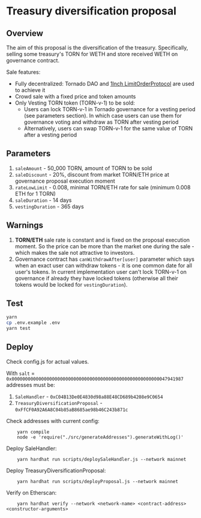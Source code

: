 # Treasury diversification proposal

## Overview

The aim of this proposal is the diversification of the treasury. Specifically, selling some treasury's TORN for WETH and store received WETH on governance contract.

Sale features:

- Fully decentralized: Tornado DAO and [1Inch LimitOrderProtocol](https://docs.1inch.io/docs/limit-order-protocol/introduction) are used to achieve it
- Crowd sale with a fixed price and token amounts
- Only Vesting TORN token (TORN-v-1) to be sold:
  - Users can lock TORN-v-1 in Tornado governance for a vesting period (see parameters section). In which case users can use them for governance voting and withdraw as TORN after vesting period
  - Alternatively, users can swap TORN-v-1 for the same value of TORN after a vesting period

## Parameters

1. `saleAmount` - 50_000 TORN, amount of TORN to be sold
2. `saleDiscount` - 20%, discount from market TORN/ETH price at governance proposal execution moment
3. `rateLowLimit` - 0.008, minimal TORN/ETH rate for sale (minimum 0.008 ETH for 1 TORN)
4. `saleDuration` - 14 days
5. `vestingDuration` - 365 days

## Warnings

1. **TORN/ETH** sale rate is constant and is fixed on the proposal execution moment. So the price can be more than the market one during the sale - which makes the sale not attractive to investors.
2. Governance contract has `canWithdrawAfter[user]` parameter which says when an exact user can withdraw tokens - it is one common date for all user's tokens. In current implementation user can't lock TORN-v-1 on governance if already they have locked tokens (otherwise all their tokens would be locked for `vestingDuration`).

## Test

```bash
yarn
cp .env.example .env
yarn test
```

## Deploy

Check config.js for actual values.

With `salt` = `0x0000000000000000000000000000000000000000000000000000000047941987` addresses must be:

1. `SaleHandler` - `0xC04B13De0E4830d98a88E48CD689b4208e9C0654`
2. `TreasuryDiversificationProposal` - `0xFfCF0A92A6A8C04b85aB8685ae98b46C243b871c`

Check addresses with current config:

```shell
    yarn compile
    node -e 'require("./src/generateAddresses").generateWithLog()'
```

Deploy SaleHandler:

```shell
    yarn hardhat run scripts/deploySaleHandler.js --network mainnet
```

Deploy TreasuryDiversificationProposal:

```shell
    yarn hardhat run scripts/deployProposal.js --network mainnet
```

Verify on Etherscan:

```
    yarn hardhat verify --network <network-name> <contract-address> <constructor-arguments>
```
